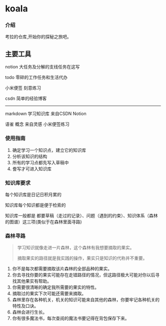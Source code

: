 # koala

### 介绍

考拉的仓库,开始你的探秘之旅吧。

## 主要工具

notion  大任务及分解的支线任务在这写

todo  零碎的工作任务和生活代办

小米便签  刻意练习

 csdn 简单的经验博客

----

markdown  学习知识库  来自CSDN Notion

语雀    概念  来自灵感 小米便签练习	



### 使用指南

1. 确定学习一个知识点，建立它的知识库
2. 分析该知识的结构
3. 所有的学习点都先写入草稿中
4. 誊写才可进入知识库

### 知识库要求

每个知识库是日记日积月累的

知识库每个知识都是便于检索的

知识库一般都是 都要草稿（走过的记录）、问题（遇到的约束）、知识体系（森林的图谱）这三项(类似于在森林里面寻路)



###       森林寻路

> 学习知识就像走进一片森林，这个森林有我想要摘取的果实。
>
> 摘取果实的路径就是我实践的操作，果实只是知识的代称并不重要。

1. 你不是每次都需要摘取该片森林的全部品种的果实。
2. 你去寻找你要的果实可能存在走错路径的情况，但这路径极大可能对你以后寻找其他果实有帮助。
3. 你需要很清晰的确定我所需要的果实的特性。
4. 摘取过的果实下次可能还需要来摘取。
5. 森林里存在各种机关，机关的知识可能来自其他的森林，你要牢记各种机关的特性及口诀。
6. 森林会进行生长。
7. 你有很多魔法书，每次查阅的魔法书要记得在背包保存下来。
